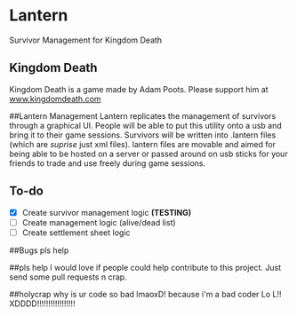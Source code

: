 # Lantern
Survivor Management for Kingdom Death

## Kingdom Death
Kingdom Death is a game made by Adam Poots. Please support him at www.kingdomdeath.com

##Lantern Management
Lantern replicates the management of survivors through a graphical UI. People will be able to put this utility onto a usb and bring it to their game sessions. Survivors will be written into .lantern files (which are *suprise* just xml files). lantern files are movable and aimed for being able to be hosted on a server or passed around on usb sticks for your friends to trade and use freely during game sessions. 

## To-do
- [x] Create survivor management logic **(TESTING)**
- [ ] Create management logic (alive/dead list)
- [ ] Create settlement sheet logic

##Bugs
pls help

##pls help
I would love if people could help contribute to this project. Just send some pull requests n crap.

##holycrap why is ur code so bad lmaoxD!
because i'm a bad coder Lo L!! XDDDD!!!!!!!!!!!!!!!!!


